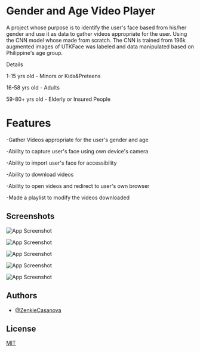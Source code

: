 
# Gender and Age Video Player

A project whose purpose is to identify the user's face based from his/her gender and use it as data to gather videos appropriate for the user. Using the CNN model whose made from scratch. The CNN is trained from 196k augmented images of UTKFace was labeled and data manipulated based on Philippine's age group.

Details

1-15 yrs old - Minors or Kids&Preteens

16-58 yrs old - Adults

59-80+ yrs old - Elderly or Insured People

# Features

-Gather Videos appropriate for the user's gender and age

-Ability to capture user's face using own device's camera

-Ability to import user's face for accessibility

-Ability to download videos

-Ability to open videos and redirect to user's own browser

-Made a playlist to modify the videos downloaded

## Screenshots

![App Screenshot](https://github.com/ZenkieCasanova/GenderAgeVideoplayer/blob/main/screenshot1.png)

![App Screenshot](https://github.com/ZenkieCasanova/GenderAgeVideoplayer/blob/main/screenshot5.png)

![App Screenshot](https://github.com/ZenkieCasanova/GenderAgeVideoplayer/blob/main/screenshot2.png)

![App Screenshot](https://github.com/ZenkieCasanova/GenderAgeVideoplayer/blob/main/screenshot3.png)

![App Screenshot](https://github.com/ZenkieCasanova/GenderAgeVideoplayer/blob/main/screenshot4.png)


## Authors

- [@ZenkieCasanova](https://www.github.com/octokatherine)


## License

[MIT](https://choosealicense.com/licenses/mit/)


